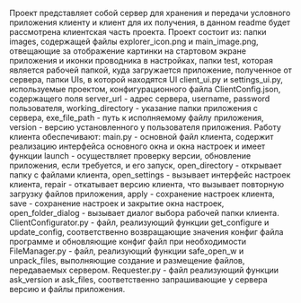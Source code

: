 Проект представляет собой сервер для хранения и передачи условного приложения клиенту и клиент для их получения, в данном readme будет рассмотрена клиентская часть проекта.
Проект состоит из: папки images, содержащей файлы explorer_icon.png и main_image.png, отвещающие за отображение картинки  на стартовом экране приложения и иконки проводника в настройках, папки test, которая является рабочей папкой, куда загружается приложение, полученное от сервера, папки UIs, в которой находятся UI client_ui.py и settings_ui.py, используемые проектом, конфигурационного файла ClientConfig.json, содержащего поля server_url - адрес сервера, username, password пользователя, working_directory - указание папки приложения с сервера, exe_file_path - путь к исполняемому файлу приложения, version - версию установленного у пользователя приложения.
Работу клиента обеспечивают:
main.py - основной файл клиента, содержит реализацию интерфейса основного окна и окна настроек и имеет функции launch - осуществляет проверку версии, обновление приложения, если требуется, и его запуск, open_directory - открывает папку с файлами клиента, open_settings - вызывает интерфейс настроек клиента, repair - откатывает версию клиента, что вызывает повторную  загрузку файлов приложения, apply - сохранение настроек клиента, save - сохранение настроек и закрытие окна настроек, open_folder_dialog - вызывает диалог выбора рабочей папки клиента.
ClientConfigurator.py - файл, реализующий функции get_configure и update_config, соответственно возвращающие значения конфиг файла программе и обновляющие конфиг файл при необходимости
FileManager.py - файл, реализующий функции safe_open_w и unpack_files, выполняющие создание и размещение файлов, передаваемых сервером.
Requester.py - файл реализующий функции ask_version и ask_files, соответственно запрашивающие у сервера версию и файлы приложения.

